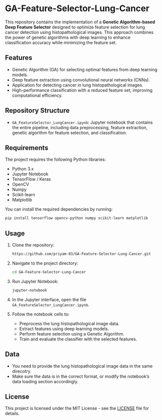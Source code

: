 # GA-Feature-Selector-Lung-Cancer

This repository contains the implementation of a **Genetic Algorithm-based Deep Feature Selector** designed to optimize feature selection for lung cancer detection using histopathological images. This approach combines the power of genetic algorithms with deep learning to enhance classification accuracy while minimizing the feature set.

## Features
- Genetic Algorithm (GA) for selecting optimal features from deep learning models.
- Deep feature extraction using convolutional neural networks (CNNs).
- Application for detecting cancer in lung histopathological images.
- High-performance classification with a reduced feature set, improving computational efficiency.

## Repository Structure
- `GA_FeatureSelector_LungCancer.ipynb`: Jupyter notebook that contains the entire pipeline, including data preprocessing, feature extraction, genetic algorithm for feature selection, and classification.

## Requirements
The project requires the following Python libraries:
- Python 3.x
- Jupyter Notebook
- TensorFlow / Keras
- OpenCV
- Numpy
- Scikit-learn
- Matplotlib

You can install the required dependencies by running:
```bash
pip install tensorflow opencv-python numpy scikit-learn matplotlib
```

## Usage

1. Clone the repository:
   ```bash
   https://github.com/priyam-03/GA-Feature-Selector-Lung-Cancer.git
   ```

2. Navigate to the project directory:
   ```bash
   cd GA-Feature-Selector-Lung-Cancer
   ```

3. Run Jupyter Notebook:
   ```bash
   jupyter-notebook
   ```

4. In the Jupyter interface, open the file `GA_FeatureSelector_LungCancer.ipynb`.

5. Follow the notebook cells to:
   - Preprocess the lung histopathological image data.
   - Extract features using deep learning models.
   - Perform feature selection using a Genetic Algorithm.
   - Train and evaluate the classifier with the selected features.

## Data

- You need to provide the lung histopathological image data in the same direcotry.
- Make sure the data is in the correct format, or modify the notebook’s data loading section accordingly.

## License

This project is licensed under the MIT License - see the [LICENSE](LICENSE) file for details.
